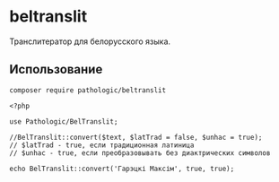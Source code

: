 # beltranslit
Транслитератор для белорусского языка. 

## Использование
```
composer require pathologic/beltranslit
```

```
<?php

use Pathologic/BelTranslit;

//BelTranslit::convert($text, $latTrad = false, $unhac = true);
// $latTrad - true, если традиционная латиница
// $unhac - true, если преобразовывать без диактрических символов

echo BelTranslit::convert('Гарэцкі Максім', true, true);

```